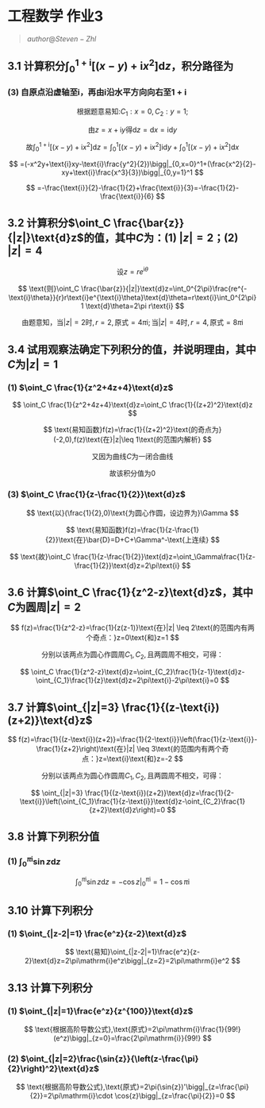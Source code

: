 # 工程数学 作业3

> $author@Steven-Zhl$

## 3.1 计算积分$\int^{1+\text{i}}_0 [(x-y)+\text{i}x^2]\text{d}z$，积分路径为

### (3) 自原点沿虚轴至$\text{i}$，再由$\text{i}$沿水平方向向右至$1+\text{i}$

$$
\text{根据题意易知:}C_1:x=0,C_2:y=1;
$$

$$
\text{由}z=x+\text{i}y\text{得}\text{d}z=\text{d}x=\text{id}y
$$

$$
\text{故}\int^{1+\text{i}}_0 \left[(x-y)+\text{i}x^2\right]\text{d}z=\int^1_0 \left[(x-y)+\text{i}x^2\right]\text{id}y+\int^1_0 \left[(x-y)+\text{i}x^2\right]\text{d}x
$$

$$
=(-x^2y+\text{i}xy-\text{i}\frac{y^2}{2})\bigg|_{0,x=0}^1+(\frac{x^2}{2}-xy+\text{i}\frac{x^3}{3})\bigg|_{0,y=1}^1
$$

$$
=-\frac{\text{i}}{2}-\frac{1}{2}+\frac{\text{i}}{3}=-\frac{1}{2}-\frac{\text{i}}{6}
$$

## 3.2 计算积分$\oint_C \frac{\bar{z}}{|z|}\text{d}z$的值，其中$C$为：(1) $|z|=2$；(2) $|z|=4$

$$
\text{设}z=re^{\text{i}\theta}
$$

$$
\text{则}\oint_C \frac{\bar{z}}{|z|}\text{d}z=\int_0^{2\pi}\frac{re^{-\text{i}\theta}}{r}r\text{i}e^{\text{i}\theta}\text{d}\theta=r\text{i}\int_0^{2\pi} 1 \text{d}\theta=2\pi r\text{i}
$$

$$
\text{由题意知，当}|z|=2\text{时},r=2,\text{原式}=4\pi\text{i};\text{当}|z|=4\text{时},r=4,\text{原式}=8\pi\text{i}
$$

## 3.4 试用观察法确定下列积分的值，并说明理由，其中$C$为$|z|=1$

### (1) $\oint_C \frac{1}{z^2+4z+4}\text{d}z$

$$
\oint_C \frac{1}{z^2+4z+4}\text{d}z=\oint_C \frac{1}{(z+2)^2}\text{d}z
$$

$$
\text{易知函数}f(z)=\frac{1}{(z+2)^2}\text{的奇点为}(-2,0),f(z)\text{在}|z|\leq 1\text{的范围内解析}
$$

$$
\text{又因为曲线}C\text{为一闭合曲线}
$$

$$
\text{故该积分值为}0
$$

### (3) $\oint_C \frac{1}{z-\frac{1}{2}}\text{d}z$

$$
\text{以}(\frac{1}{2},0)\text{为圆心作圆，设边界为}\Gamma
$$

$$
\text{易知函数}f(z)=\frac{1}{z-\frac{1}{2}}\text{在}\bar{D}=D+C+\Gamma^-\text{上连续}
$$

$$
\text{故}\oint_C \frac{1}{z-\frac{1}{2}}\text{d}z=\oint_\Gamma\frac{1}{z-\frac{1}{2}}\text{d}z=2\pi\text{i}
$$

## 3.6 计算$\oint_C \frac{1}{z^2-z}\text{d}z$，其中$C$为圆周$|z|=2$

$$
f(z)=\frac{1}{z^2-z}=\frac{1}{z(z-1)}\text{在}|z| \leq 2\text{的范围内有两个奇点：}z=0\text{和}z=1
$$

$$
\text{分别以该两点为圆心作圆周}C_1,C_2,\text{且两圆周不相交，可得：}
$$

$$
\oint_C \frac{1}{z^2-z}\text{d}z=\oint_{C_2}\frac{1}{z-1}\text{d}z-\oint_{C_1}\frac{1}{z}\text{d}z=2\pi\text{i}-2\pi\text{i}=0
$$

## 3.7 计算$\oint_{|z|=3} \frac{1}{(z-\text{i})(z+2)}\text{d}z$

$$
f(z)=\frac{1}{(z-\text{i})(z+2)}=\frac{1}{2-\text{i}}\left(\frac{1}{z-\text{i}}-\frac{1}{z+2}\right)\text{在}|z| \leq 3\text{的范围内有两个奇点：}z=\text{i}\text{和}z=-2
$$

$$
\text{分别以该两点为圆心作圆周}C_1,C_2,\text{且两圆周不相交，可得：}
$$

$$
\oint_{|z|=3} \frac{1}{(z-\text{i})(z+2)}\text{d}z=\frac{1}{2-\text{i}}\left(\oint_{C_1}\frac{1}{z-\text{i}}\text{d}z-\oint_{C_2}\frac{1}{z+2}\text{d}z\right)=0
$$

## 3.8 计算下列积分值

### (1) $\int^{\pi\text{i}}_0 \sin z \text{d}z$

$$
\int^{\pi\text{i}}_0\sin z \text{d}z=-\cos z\bigg|^{\pi\text{i}}_0=1-\cos\pi\text{i}
$$

## 3.10 计算下列积分

### (1) $\oint_{|z-2|=1} \frac{e^z}{z-2}\text{d}z$

$$
\text{易知}\oint_{|z-2|=1}\frac{e^z}{z-2}\text{d}z=2\pi\mathrm{i}e^z\bigg|_{z=2}=2\pi\mathrm{i}e^2
$$

## 3.13 计算下列积分

### (1) $\oint_{|z|=1}\frac{e^z}{z^{100}}\text{d}z$

$$
\text{根据高阶导数公式},\text{原式}=2\pi\mathrm{i}\frac{1}{99!}(e^z)\bigg|_{z=0}=\frac{2\pi\mathrm{i}}{99!}
$$

### (2) $\oint_{|z|=2}\frac{\sin{z}}{\left(z-\frac{\pi}{2}\right)^2}\text{d}z$

$$
\text{根据高阶导数公式},\text{原式}=2\pi(\sin{z})'\bigg|_{z=\frac{\pi}{2}}=2\pi\mathrm{i}\cdot \cos{z}\bigg|_{z=\frac{\pi}{2}}=0
$$
